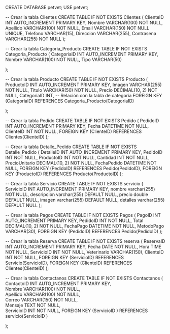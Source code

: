CREATE DATABASE petvet;
USE petvet;


-- Crear la tabla Clientes
CREATE TABLE IF NOT EXISTS Clientes (
    ClienteID INT AUTO_INCREMENT PRIMARY KEY,
    Nombre VARCHAR(100) NOT NULL,
    Apellido VARCHAR(100) NOT NULL,
    Email VARCHAR(150) NOT NULL UNIQUE,
    Telefono VARCHAR(15),
    Direccion VARCHAR(255),
    Contrasena VARCHAR(255) NOT NULL
);


-- Crear la tabla Categoria_Producto
CREATE TABLE IF NOT EXISTS Categoria_Producto (
    CategoriaID INT AUTO_INCREMENT PRIMARY KEY,
    Nombre VARCHAR(100) NOT NULL,
    Tipo VARCHAR(50)


);


-- Crear la tabla Producto
CREATE TABLE IF NOT EXISTS Producto (
    ProductoID INT AUTO_INCREMENT PRIMARY KEY,
    Imagen VARCHAR(255) NOT NULL,
    Titulo VARCHAR(50) NOT NULL,
    Precio DECIMAL(10, 2) NOT NULL,
    CategoriaID INT,  -- Relación con la tabla de categoría
    FOREIGN KEY (CategoriaID) REFERENCES Categoria_Producto(CategoriaID)


);


-- Crear la tabla Pedido
CREATE TABLE IF NOT EXISTS Pedido (
    PedidoID INT AUTO_INCREMENT PRIMARY KEY,
    Fecha DATETIME NOT NULL,
    ClienteID INT NOT NULL,
    FOREIGN KEY (ClienteID) REFERENCES Clientes(ClienteID)
);


-- Crear la tabla Detalle_Pedido
CREATE TABLE IF NOT EXISTS Detalle_Pedido (
    DetalleID INT AUTO_INCREMENT PRIMARY KEY,
    PedidoID INT NOT NULL,
    ProductoID INT NOT NULL,
    Cantidad INT NOT NULL,
    PrecioUnitario DECIMAL(10, 2) NOT NULL,
    FechaPedido DATETIME NOT NULL,
    FOREIGN KEY (PedidoID) REFERENCES Pedido(PedidoID),
    FOREIGN KEY (ProductoID) REFERENCES Producto(ProductoID)
);


-- Crear la tabla Servicio
CREATE TABLE IF NOT EXISTS servicio (
   ServicioID INT AUTO_INCREMENT PRIMARY KEY,
   nombre varchar(255) NOT NULL,
   descripcion varchar(255) DEFAULT NULL,
   precio double DEFAULT NULL,
   imagen varchar(255) DEFAULT NULL,
   detalles varchar(255) DEFAULT NULL
);


-- Crear la tabla Pagos
CREATE TABLE IF NOT EXISTS Pagos (
    PagoID INT AUTO_INCREMENT PRIMARY KEY,
    PedidoID INT NOT NULL,
    Total DECIMAL(10, 2) NOT NULL,
    FechaPago DATETIME NOT NULL,
    MetodoPago VARCHAR(30),
    FOREIGN KEY (PedidoID) REFERENCES Pedido(PedidoID)
);


-- Crear la tabla Reserva
CREATE TABLE IF NOT EXISTS reserva (
    ReservaID INT AUTO_INCREMENT PRIMARY KEY,
    Fecha DATE NOT NULL,
    Hora TIME NOT NULL,
    ServicioID INT NOT NULL,
    Veterinario VARCHAR(150),
    ClienteID INT NOT NULL,
    FOREIGN KEY (ServicioID) REFERENCES Servicio(ServicioID),
    FOREIGN KEY (ClienteID) REFERENCES Clientes(ClienteID)
);


-- Crear la tabla Contactanos
CREATE TABLE IF NOT EXISTS Contactanos (
    ContactoID INT AUTO_INCREMENT PRIMARY KEY,  
    Nombre VARCHAR(100) NOT NULL,               
    Apellido VARCHAR(100) NOT NULL,             
    Correo VARCHAR(150) NOT NULL,                
    Mensaje TEXT NOT NULL,              
    ServicioID INT NOT NULL,
    FOREIGN KEY (ServicioID ) REFERENCES servicio(ServicioID )
                   
);


           
